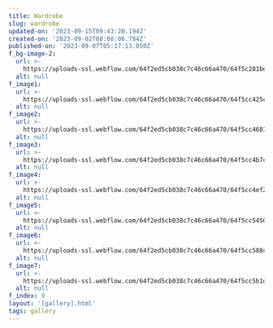 ```yaml
---
title: Wardrobe
slug: wardrobe
updated-on: '2023-09-15T09:43:20.194Z'
created-on: '2023-09-02T08:08:06.784Z'
published-on: '2023-09-07T05:17:13.050Z'
f_bg-image-2:
  url: >-
    https://uploads-ssl.webflow.com/64f2ed5cb038c7c46c66a470/64f5c281be44e73efe85f543_WARDROBE.png
  alt: null
f_image1:
  url: >-
    https://uploads-ssl.webflow.com/64f2ed5cb038c7c46c66a470/64f5cc425cffa7cdbda74cda_1.png
  alt: null
f_image2:
  url: >-
    https://uploads-ssl.webflow.com/64f2ed5cb038c7c46c66a470/64f5cc468163b4a208cd7e96_2.png
  alt: null
f_image3:
  url: >-
    https://uploads-ssl.webflow.com/64f2ed5cb038c7c46c66a470/64f5cc4b7cc78915f570b460_3.png
  alt: null
f_image4:
  url: >-
    https://uploads-ssl.webflow.com/64f2ed5cb038c7c46c66a470/64f5cc4ef2005cf7ecbb166e_4.png
  alt: null
f_image5:
  url: >-
    https://uploads-ssl.webflow.com/64f2ed5cb038c7c46c66a470/64f5cc5450f50f66f79dc7e9_5.png
  alt: null
f_image6:
  url: >-
    https://uploads-ssl.webflow.com/64f2ed5cb038c7c46c66a470/64f5cc588cdc87f3cdf21fe5_7.png
  alt: null
f_image7:
  url: >-
    https://uploads-ssl.webflow.com/64f2ed5cb038c7c46c66a470/64f5cc5b1de7d0ee1db3c57a_8.png
  alt: null
f_index: 9
layout: '[gallery].html'
tags: gallery
---
```



